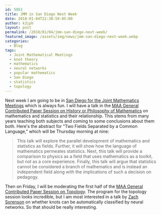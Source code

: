 ```yaml
---
id: 5951
title: JMM in San Diego Next Week
date: 2018-01-04T22:30:59-05:00
author: k3jph
layout: post
permalink: /2018/01/04/jmm-san-diego-next-week/
featured_image: /assets/img/news/jmm-san-diego-next-week.webp
categories:
  - Blog
tags:
  - Joint Mathematical Meetings
  - knot theory
  - mathematics
  - neural networks
  - popular mathematics
  - San Diego
  - statistics
  - topology
---
```

Next week I am going to be in [San Diego for the Joint Mathematics
Meetings](http://jointmathematicsmeetings.org/jmm) which is always
fun.  I will have a talk in the [MAA General Contributed Paper
Session on History or Philosophy of
Mathematics](http://jointmathematicsmeetings.org/meetings/national/jmm2018/2197_program_thursday.html#2197:MCPGENVB)
on mathematics and statistics and their relationship.  This stems
from many years teaching both subjects and coming to some conclusions
about them both.  Here's the abstract for "Two Fields Separated by
a Common Language," which will be Thursday morning at nine:

> This talk will explore the parallel development of mathematics
and statistics as fields. Further, it will show how the language
of mathematics permeates statistics. Next, this talk will provide
a comparison to physics as a field that uses mathematics as a
toolkit, but not as a core experience. Finally, this talk will argue
that statistics cannot be considered a branch of mathematics and
is instead an independent field along with the implications of such
a decision on pedagogy.

Then on Friday, I will be moderating the first half of the [MAA
General Contributed Paper Session on
Topology](http://jointmathematicsmeetings.org/meetings/national/jmm2018/2197_program_friday.html#2197:MCPGENVU).
The program for the topology session looks incredible, but I am
most interested in a talk by [Zach Sorenson](https://github.com/Zaymer)
on whether knots can be automatically classified by neural networks.
So that should be really interesting.
